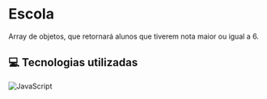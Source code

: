 # Escola
Array de objetos, que retornará  alunos que tiverem nota maior ou igual a 6.

<h2>💻 Tecnologias utilizadas</h2>
<div style="display: inline_block">

  ![JavaScript](https://img.shields.io/badge/javascript-%23323330.svg?style=for-the-badge&logo=javascript&logoColor=%23F7DF1E)
</div>

